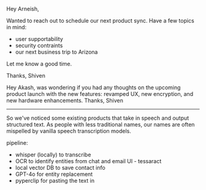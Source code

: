 

Hey Arneish,

Wanted to reach out to schedule our next product sync. Have a few topics in mind:
- user supportability
- security contraints
- our next business trip to Arizona

Let me know a good time.

Thanks,
Shiven


Hey Akash, was wondering if you had any thoughts on the upcoming product launch with the new features: revamped UX, new encryption, and new hardware enhancements. Thanks, Shiven



------
So we've noticed some existing products that take in speech and output structured text.
As people with less traditional names, our names are often mispelled by vanilla speech transcription models.

pipeline:
- whisper (locally) to transcribe
- OCR to identify entities from chat and email UI - tessaract
- local vector DB to save contact info
- GPT-4o for entity replacement
- pyperclip for pasting the text in



